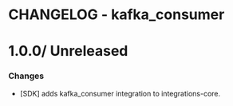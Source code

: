 # CHANGELOG - kafka_consumer

1.0.0/ Unreleased
==================

### Changes

* [SDK] adds kafka_consumer integration to integrations-core.

